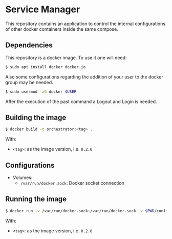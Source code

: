 # Service Manager

This repository contains an application to control the internal configurations of other docker containers inside the same compose.

## Dependencies
This repository is a docker image. To use it one will need:
```sh
$ sudo apt install docker docker.io
```
Also some configurations regarding the addition of your user to the docker group may be needed.
```sh
$ sudo usermod -aG docker $USER
```
After the execution of the past command a Logout and Login is needed.

## Building the image
```sh
$ docker build -t orchestrator:<tag> .
```
With:
- `<tag>`: as the image version, i.e. `0.2.0`

## Configurations
- Volumes:
    - `/var/run/docker.sock`: Docker socket connection

## Running the image
```sh
$ docker run -v /var/run/docker.sock:/var/run/docker.sock -v $PWD/config:/home/config --name orchestrator orchestrator:<tag>
```
With:
- `<tag>`: as the image version, i.e. `0.2.0`